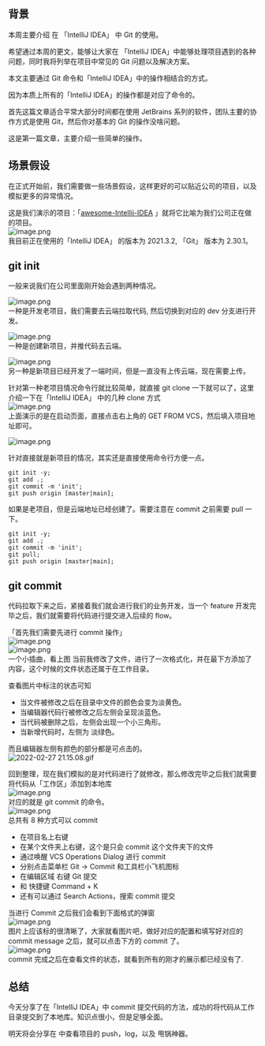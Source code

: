 ## 背景

本周主要介绍 在 「IntelliJ IDEA」 中 Git 的使用。

希望通过本周的更文，能够让大家在 「IntelliJ IDEA」中能够处理项目遇到的各种问题，同时我将列举在项目中常见的 Git 问题以及解决方案。

本文主要通过 Git 命令和「IntelliJ IDEA」中的操作相结合的方式。

因为本质上所有的「IntelliJ IDEA」的操作都是对应了命令的。

首先这篇文章适合平常大部分时间都在使用 JetBrains 系列的软件，团队主要的协作方式是使用 Git，然后你对基本的 Git 的操作没啥问题。

这是第一篇文章，主要介绍一些简单的操作。
## 
## 场景假设
在正式开始前，我们需要做一些场景假设，这样更好的可以贴近公司的项目，以及模拟更多的异常情况。

这是我们演示的项目：「[awesome-Intellij-IDEA](https://github.com/xiaoxiunique/awesome-IntelliJ-IDEA) 」就将它比喻为我们公司正在做的项目。<br />![image.png](./images/commit-git-idea/0090c1a128164a956bccbd4356c1a655.png)<br />我目前正在使用的「IntelliJ IDEA」 的版本为 2021.3.2, 「Git」 版本为 2.30.1。

## git init
一般来说我们在公司里面刚开始会遇到两种情况。

![image.png](./images/commit-git-idea/facb217078c65b92a5ce4020486d33cd.png)<br />一种是开发老项目，我们需要去云端拉取代码, 然后切换到对应的 dev 分支进行开发。

![image.png](./images/commit-git-idea/23d5d47e8c26b59649bf080b6bd2b3ca.png)<br />一种是创建新项目，并推代码去云端。

![image.png](./images/commit-git-idea/98a166a57afe681509c4f2e688bea460.png)<br />另一种是新项目已经开发了一端时间，但是一直没有上传云端，现在需要上传。

针对第一种老项目情况命令行就比较简单，就直接 git clone 一下就可以了，这里介绍一下在「IntelliJ IDEA」 中的几种 clone 方式<br />![image.png](./images/commit-git-idea/30212d29205616065f23c7a657f03114.png)<br />上面演示的是在启动页面，直接点击右上角的 GET FROM VCS，然后填入项目地址即可。

![image.png](./images/commit-git-idea/d74534d9a01a054c9fc2bcca020da0bc.png)

针对直接就是新项目的情况，其实还是直接使用命令行方便一点。
```shell
git init -y;
git add .;
git commit -m 'init';
git push origin [master|main];
```

如果是老项目，但是云端地址已经创建了。需要注意在 commit 之前需要 pull 一下。
```shell
git init -y;
git add .;
git commit -m 'init';
git pull;
git push origin [master|main];
```

## git commit
代码拉取下来之后，紧接着我们就会进行我们的业务开发，当一个 feature 开发完毕之后，我们就需要将代码进行提交进入后续的 flow。

「首先我们需要先进行 commit 操作」<br />![image.png](./images/commit-git-idea/fc476909ca263f8edd34da0cf41ad7de.png)<br />![image.png](./images/commit-git-idea/accdee515cdeedf738a17ac2f2425383.png)<br />一个小插曲，看上图 当前我修改了文件，进行了一次格式化，并在最下方添加了内容，这个时候的文件状态还属于在工作目录。

查看图片中标注的状态可知

- 当文件被修改之后在目录中文件的颜色会变为淡黄色。
- 当编辑器代码行被修改之后左侧会呈现淡蓝色。
- 当代码被删除之后，左侧会出现一个小三角形。
- 当新增代码时，左侧为 淡绿色。

而且编辑器左侧有颜色的部分都是可点击的。<br />![2022-02-27 21.15.08.gif](./images/commit-git-idea/66d8b9d9cdae466eef79f2a8387d1827.15.08.gif)

回到整理，现在我们模拟的是对代码进行了就修改，那么修改完毕之后我们就需要将代码从「工作区」添加到本地库<br />![image.png](./images/commit-git-idea/0d38069585993e228a9307e8a594210f.png)<br />对应的就是 git commit 的命令。<br />![image.png](./images/commit-git-idea/77c58af18f00c50717e28dd8caf01149.png)<br />总共有 8 种方式可以 commit

- 在项目名上右键
- 在某个文件夹上右键，这个是只会 commit 这个文件夹下的文件
- 通过唤醒 VCS Operations Dialog 进行 commit
- 分别点击菜单栏 Git -> Commit 和工具栏小飞机图标
- 在编辑区域 右键 Git 提交
- 和 快捷键 Command + K
- 还有可以通过 Search Actions，搜索 commit 提交

当进行 Commit 之后我们会看到下面格式的弹窗<br />![image.png](./images/commit-git-idea/e38b2de6161ed1d752dcef4569fa0bf4.png)<br />图片上应该标的很清晰了，大家就看图片吧，做好对应的配置和填写好对应的 commit message 之后，就可以点击下方的 commit 了。<br />![image.png](./images/commit-git-idea/f2485b6bb3ef3ff0e2d9dadefaf1970c.png)<br />commit 完成之后在查看文件的状态，就看到所有的刚才的展示都已经没有了.

## 总结
今天分享了在「IntelliJ IDEA」中 commit 提交代码的方法，成功的将代码从工作目录提交到了本地库。知识点很小，但是足够全面。

明天将会分享在  中查看项目的 push，log，以及 甩锅神器。